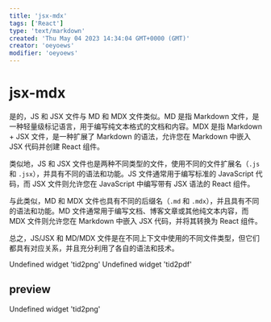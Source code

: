 ```yaml
---
title: 'jsx-mdx'
tags: ['React']
type: 'text/markdown'
created: 'Thu May 04 2023 14:34:04 GMT+0000 (GMT)'
creator: 'oeyoews'
modifier: 'oeyoews'
---
```


# jsx-mdx

是的，JS 和 JSX 文件与 MD 和 MDX 文件类似。MD 是指 Markdown 文件，是一种轻量级标记语言，用于编写纯文本格式的文档和内容。MDX 是指 Markdown + JSX 文件，是一种扩展了 Markdown 的语法，允许您在 Markdown 中嵌入 JSX 代码并创建 React 组件。

类似地，JS 和 JSX 文件也是两种不同类型的文件，使用不同的文件扩展名（`.js` 和 `.jsx`），并具有不同的语法和功能。JS 文件通常用于编写标准的 JavaScript 代码，而 JSX 文件则允许您在 JavaScript 中编写带有 JSX 语法的 React 组件。

与此类似，MD 和 MDX 文件也具有不同的后缀名（`.md` 和 `.mdx`），并且具有不同的语法和功能。MD 文件通常用于编写文档、博客文章或其他纯文本内容，而 MDX 文件则允许您在 Markdown 中嵌入 JSX 代码，并将其转换为 React 组件。

总之，JS/JSX 和 MD/MDX 文件是在不同上下文中使用的不同文件类型，但它们都具有对应关系，并且充分利用了各自的语法和技术。

Undefined widget 'tid2png'
Undefined widget 'tid2pdf'
## preview

Undefined widget 'tid2png'
